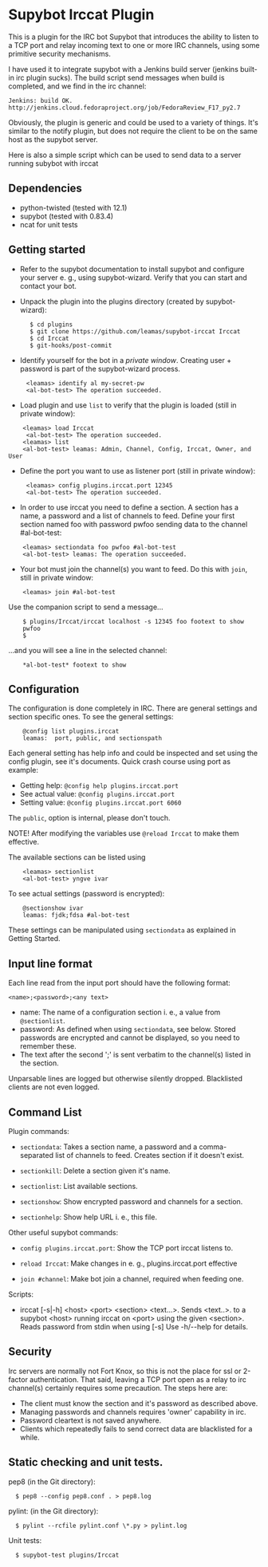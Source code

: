 Supybot Irccat Plugin
=====================
This is a plugin for the IRC bot Supybot that introduces the ability to
listen to a TCP port and relay incoming text to one or more IRC channels,
using some primitive security mechanisms.

I have used it to integrate supybot with a Jenkins build server (jenkins
built-in irc plugin sucks). The build script send messages when build
is completed, and we find in the irc channel:

    Jenkins: build OK. http://jenkins.cloud.fedoraproject.org/job/FedoraReview_F17_py2.7

Obviously, the plugin is generic and could be used to a variety of things.
It's similar to the notify plugin, but does not require the client to be on
the same host as the supybot server.

Here is also a simple script which can be used to send data to a server
running subybot with irccat

Dependencies
------------
- python-twisted (tested with 12.1)
- supybot (tested with 0.83.4)
- ncat for unit tests

Getting started
---------------
* Refer to the supybot documentation to install supybot and configure
  your server e. g., using supybot-wizard. Verify that you can start and
  contact your bot.

* Unpack the plugin into the plugins directory (created by
  supybot-wizard):
```
      $ cd plugins
      $ git clone https://github.com/leamas/supybot-irccat Irccat
      $ cd Irccat
      $ git-hooks/post-commit
```

* Identify yourself for the bot in a *private window*. Creating user +
  password is part of the supybot-wizard process.
```
     <leamas> identify al my-secret-pw
     <al-bot-test> The operation succeeded.
```

* Load plugin and use `list` to verify that the plugin is loaded (still in
  private window):
```
    <leamas> load Irccat
     <al-bot-test> The operation succeeded.
    <leamas> list
    <al-bot-test> leamas: Admin, Channel, Config, Irccat, Owner, and User
```

* Define the port you want to use as listener port (still in private window):
```
     <leamas> config plugins.irccat.port 12345
     <al-bot-test> The operation succeeded.
```

* In order to use irccat you need to define a section. A section has a name,
  a password and a list of channels to feed. Define your first section
  named foo with password pwfoo sending data to the channel #al-bot-test:
```
    <leamas> sectiondata foo pwfoo #al-bot-test
    <al-bot-test> leamas: The operation succeeded.
```

* Your bot must join the channel(s) you want to feed. Do this with
  `join`, still in private window:
```
    <leamas> join #al-bot-test
```

Use the companion script to send a message...
```
    $ plugins/Irccat/irccat localhost -s 12345 foo footext to show
    pwfoo
    $
```

...and you will see a line in the selected channel:
```
    *al-bot-test* footext to show
```

Configuration
-------------

The configuration is done completely in IRC. There are general settings
and section specific ones. To see the general settings:
```
    @config list plugins.irccat
    leamas:  port, public, and sectionspath
```

Each general setting has help info and could be inspected and set using
the config plugin, see it's documents. Quick crash course using port as
example:

* Getting help: `@config help plugins.irccat.port`
* See actual value: `@config plugins.irccat.port`
* Setting value: `@config plugins.irccat.port 6060`

The `public`, option is internal, please don't touch.

NOTE! After modifying the variables use `@reload Irccat` to make them
effective.

The available sections can be listed using
```
    <leamas> sectionlist
    <al-bot-test> yngve ivar
```

To see actual settings (password is encrypted):
```
    @sectionshow ivar
    leamas: fjdk;fdsa #al-bot-test
```

These settings can be manipulated using `sectiondata` as explained in Getting Started.


Input line format
-----------------
Each line read from the input port should have the following format:

    <name>;<password>;<any text>

- name: The name of a configuration section i. e., a value from
  `@sectionlist`.
- password: As defined when using `sectiondata`, see below. Stored
  passwords  are encrypted and cannot be displayed, so you need to
  remember these.
- The text after the second ';' is sent verbatim to the channel(s) listed
  in the section.

Unparsable lines are logged but otherwise silently dropped. Blacklisted
clients are not even logged.


Command List
------------
Plugin commands:

* `sectiondata`: Takes a section name, a password and a comma-separated
   list of channels to feed. Creates section if it doesn't exist.

* `sectionkill`: Delete a section given it's name.

* `sectionlist`: List available sections.

* `sectionshow`: Show encrypted password and channels for a section.

* `sectionhelp`: Show help URL i. e., this file.

Other useful supybot commands:

* `config plugins.irccat.port`: Show the TCP port irccat listens to.

* `reload Irccat`: Make changes in e. g., plugins.irccat.port effective

* `join #channel`: Make bot join a channel, required when feeding one.

Scripts:

* irccat [-s|-h] \<host\> \<port\> \<section\> \<text...\>.
  Sends \<text..\>. to a supybot \<host\> running irccat on \<port\> using the
  given \<section\>. Reads password from stdin when using [-s]  Use
  -h/--help for details.


Security
--------
Irc servers are normally not Fort Knox, so this is not the place for ssl or
2-factor authentication. That said, leaving a TCP port open as a relay to
irc channel(s) certainly requires some precaution. The steps here are:

- The client must know the section and it's password as described above.
- Managing passwords and channels requires 'owner' capability in irc.
- Password cleartext is not saved anywhere.
- Clients which repeatedly fails to send correct data are blacklisted for a
  while.


Static checking and unit tests.
-------------------------------

pep8 (in the Git directory):
```
  $ pep8 --config pep8.conf . > pep8.log
```
pylint: (in the Git directory):
```
  $ pylint --rcfile pylint.conf \*.py > pylint.log
```
Unit tests:
```
  $ supybot-test plugins/Irccat
```

